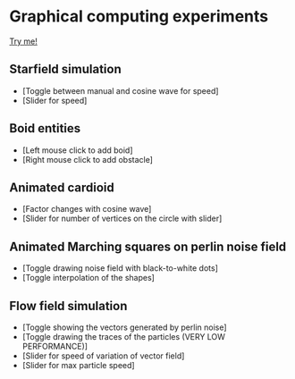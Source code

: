 # Graphical computing experiments
[Try me!](https://up201806330.github.io/GraphicalComputingExperiments/)

## Starfield simulation 
- [Toggle between manual and cosine wave for speed] 
- [Slider for speed]
## Boid entities 
- [Left mouse click to add boid] 
- [Right mouse click to add obstacle]
## Animated cardioid 
- [Factor changes with cosine wave] 
- [Slider for number of vertices on the circle with slider]
## Animated Marching squares on perlin noise field 
- [Toggle drawing noise field with black-to-white dots] 
- [Toggle interpolation of the shapes]
## Flow field simulation 
- [Toggle showing the vectors generated by perlin noise] 
- [Toggle drawing the traces of the particles (VERY LOW PERFORMANCE)]
- [Slider for speed of variation of vector field] 
- [Slider for max particle speed]
